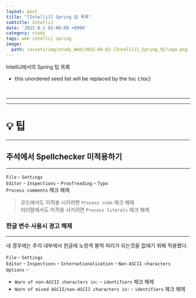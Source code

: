 ```yaml
---
layout: post
title: "[IntelliJ] Spring 팁 목록"
subtitle: IntelliJ
date: '2022-8-2 03:00:00 +0900'
category: study
tags: web intellij spring
image:
  path: /assets/img/study_Web/2022-08-02-[IntelliJ]_Spring_팁/logo.png
---
```


IntelliJ에서의 Spring 팁 목록

<!--more-->

* this unordered seed list will be replaced by the toc
{:toc}

<br>
<hr/>
<hr/>

# 💡 팁
* * *

## 주석에서 Spellchecker 미적용하기
---

`File` - `Settings`<br>
`Editor` - `Inspections` - `Proofreading` - `Typo`<br>
`Process comments` 체크 해제

> 코드에서도 미적용 시키려면 `Process code` 체크 해제<br>
> 리터럴에서도 미적용 시키려면 `Process literals` 체크 해제

### 한글 변수 사용시 경고 해제
---

내 경우에는 주석 내부에서 한글에 노랑색 블럭 처리가 되는것을 없애기 위해 적용했다.

`File` - `Settings`<br>
`Editor` - `Inspections` - `Internationalization` - `Non-ASCII characters`<br>
`Options` - 
  - `Warn of non-ASCII characters in:` - `identifiers` 체크 해제
  - `Warn of mixed ASCII/non-ASCII characters in:` - `identifiers` 체크 해제
